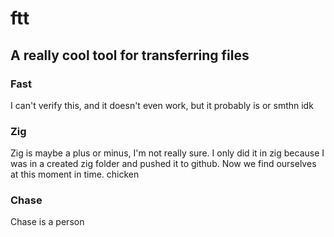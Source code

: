 # ftt
## A really cool tool for transferring files

### Fast
I can't verify this, and it doesn't even work, but it probably is or smthn idk

### Zig
Zig is maybe a plus or minus, I'm not really sure. I only did it in zig because I was in a created zig folder and pushed it to github. Now we find ourselves at this moment in time.
chicken

### Chase
Chase is a person


